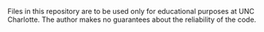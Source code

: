 Files in this repository are to be used only for educational purposes at UNC Charlotte. The author makes no guarantees about the reliability of the code.
